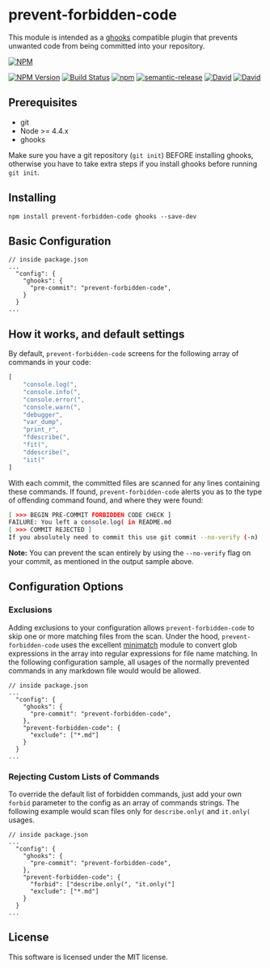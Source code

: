 # prevent-forbidden-code

This module is intended as a [ghooks](https://www.npmjs.com/package/ghooks "Kent Dodds' simple git hooks module") compatible plugin that prevents unwanted code from being committed into your repository.

[![NPM](https://nodei.co/npm/prevent-forbidden-code.png?downloads=true&downloadRank=true&stars=true)](https://nodei.co/npm/prevent-forbidden-code/)

[![NPM Version](https://img.shields.io/npm/v/prevent-forbidden-code.svg?style=flat-square)](https://www.npmjs.com/package/prevent-forbidden-code)
[![Build Status](https://travis-ci.org/KeithPepin/prevent-forbidden-code.svg?branch=master)](https://travis-ci.org/KeithPepin/prevent-forbidden-code)
[![npm](https://img.shields.io/npm/dt/prevent-forbidden-code.svg?style=flat-square)](https://www.npmjs.com/package/prevent-forbidden-code)
[![semantic-release](https://img.shields.io/badge/%20%20%F0%9F%93%A6%F0%9F%9A%80-semantic--release-e10079.svg?style=flat-square)](https://github.com/semantic-release/semantic-release)
[![David](https://david-dm.org/KeithPepin/prevent-forbidden-code/status.svg?style=flat-square)](https://david-dm.org/KeithPepin/prevent-forbidden-code)
[![David](https://david-dm.org/KeithPepin/prevent-forbidden-code/dev-status.svg?style=flat-square)](https://david-dm.org/KeithPepin/prevent-forbidden-code?type=dev)

## Prerequisites

- git
- Node >= 4.4.x
- ghooks

Make sure you have a git repository (`git init`) BEFORE installing ghooks, otherwise you have to take extra steps if you install ghooks before running `git init`.

## Installing

```
npm install prevent-forbidden-code ghooks --save-dev
```

## Basic Configuration

```
// inside package.json
...
  "config": {
    "ghooks": {
      "pre-commit": "prevent-forbidden-code",
    }
  }
...
```

## How it works, and default settings
By default, `prevent-forbidden-code` screens for the following array of commands in your code:

```javascript
[
    "console.log(",
    "console.info(",
    "console.error(",
    "console.warn(",
    "debugger",
    "var_dump",
    "print_r",
    "fdescribe(",
    "fit(",
    "ddescribe(",
    "iit("
]
```

With each commit, the committed files are scanned for any lines containing these commands.  If found, `prevent-forbidden-code` alerts you as to the type of offending command found, and where they were found:

```bash
[ >>> BEGIN PRE-COMMIT FORBIDDEN CODE CHECK ]
FAILURE: You left a console.log( in README.md
[ >>> COMMIT REJECTED ]
If you absolutely need to commit this use git commit --no-verify (-n)
```

**Note:** You can prevent the scan entirely by using the `--no-verify` flag on your commit, as mentioned in the output sample above.

## Configuration Options

### Exclusions
Adding exclusions to your configuration allows `prevent-forbidden-code` to skip one or more matching files from the scan.  Under the hood, `prevent-forbidden-code` uses the excellent [minimatch](https://www.npmjs.com/package/minimatch "minimatch's npm page") module to convert glob expressions in the array into regular expressions for file name matching.  In the following configuration sample, all usages of the normally prevented commands in any markdown file would would be allowed.

```
// inside package.json
...
  "config": {
    "ghooks": {
      "pre-commit": "prevent-forbidden-code",
    },
    "prevent-forbidden-code": {
      "exclude": ["*.md"]
    }
  }
...
```

### Rejecting Custom Lists of Commands
To override the default list of forbidden commands, just add your own `forbid` parameter to the config as an array of commands strings.  The following example would scan files only for `describe.only(` and `it.only(` usages.

```
// inside package.json
...
  "config": {
    "ghooks": {
      "pre-commit": "prevent-forbidden-code",
    },
    "prevent-forbidden-code": {
      "forbid": ["describe.only(", "it.only("]  
      "exclude": ["*.md"]
    }
  }
...
```

## License
This software is licensed under the MIT license.
